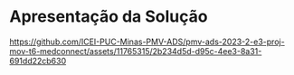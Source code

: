 # Apresentação da Solução

https://github.com/ICEI-PUC-Minas-PMV-ADS/pmv-ads-2023-2-e3-proj-mov-t6-medconnect/assets/11765315/2b234d5d-d95c-4ee3-8a31-691dd22cb630
